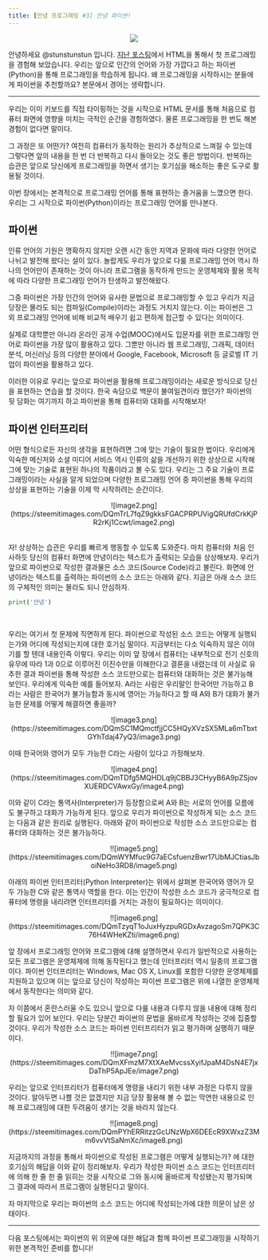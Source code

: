 ```yaml
---
title: [안녕 프로그래밍 #3] 안녕 파이썬!
---
```


<center>
<img src='https://carpedm20.github.io/140min-python/img/python.png' />
</center>

안녕하세요 @stunstunstun 입니다. [지난 포스팅](https://steemit.com/kr/@stunstunstun/2-html)에서 HTML을 통해서 첫 프로그래밍을 경험해 보았습니다. 우리는 앞으로 인간의 언어와 가장 가깝다고 하는 파이썬(Python)을 통해 프로그래밍을 학습하게 됩니다.  왜 프로그래밍을 시작하시는 분들에게 파이썬을 추천할까요? 본문에서 경어는 생략합니다.

---

우리는 이미 키보드를 직접 타이핑하는 것을 시작으로 HTML 문서를 통해 처음으로 컴퓨터 화면에 영향을 미치는 극적인 순간을 경험하였다. 물론 프로그래밍을 한 번도 해본 경험이 없다면 말이다.  

그 과정은 또 어떤가? 여전히 컴퓨터가 동작하는 원리가 추상적으로 느껴질 수 있는데 그렇다면 앞의 내용을 한 번 더 반복하고 다시 돌아오는 것도 좋은 방법이다. 반복하는 습관은 앞으로 당신에게 프로그래밍을 하면서 생기는 호기심을 해소하는 좋은 도구로 활용될 것이다.

이번 장에서는 본격적으로 프로그래밍 언어를 통해 표현하는 즐거움을 느꼈으면 한다. 우리는 그 시작으로 파이썬(Python)이라는 프로그래밍 언어를 만나본다.


## 파이썬
인류 언어의 기원은 명확하지 않지만 오랜 시간 동안 지역과 문화에 따라 다양한 언어로 나뉘고 발전해 왔다는 설이 있다. 놀랍게도 우리가 앞으로 다룰 프로그래밍 언어 역시 하나의 언어만이 존재하는 것이 아니라 프로그램을 동작하게 만드는 운영체제와 활용 목적에 따라 다양한 프로그래밍 언어가 탄생하고 발전해왔다.   

그중 파이썬은 가장 인간의 언어와 유사한 문법으로 프로그래밍할 수 있고 우리가 지금 당장은 몰라도 되는 컴파일(Compile)이라는 과정도 거치지 않는다. 이는 파이썬은 그 외 프로그래밍 언어에 비해 비교적 배우기 쉽고 편하게 접근할 수 있다는 의미이다. 

실제로 대학뿐만 아니라 온라인 공개 수업(MOOC)에서도 입문자를 위한 프로그래밍 언어로 파이썬을 가장 많이 활용하고 있다. 그뿐만 아니라 웹 프로그래밍, 그래픽, 데이터 분석, 머신러닝 등의 다양한 분야에서 Google, Facebook, Microsoft 등 글로벌 IT 기업이 파이썬을 활용하고 있다. 

이러한 이유로 우리는 앞으로 파이썬을 활용해 프로그래밍이라는 새로운 방식으로 당신을 표현하는 연습을 할 것이다. 한국 속담으로 백문이 불여일견이라 했던가? 파이썬의 뒷 담화는 여기까지 하고 파이썬을 통해 컴퓨터와 대화를 시작해보자!

## 파이썬 인터프리터
어떤 형식으로든 자신의 생각을 표현하려면 그에 맞는 기술이 필요한 법이다. 우리에게 익숙한 메신저와 소셜 미디어 서비스 역시 인류의 삶을 개선하기 위한 상상으로 시작해 그에 맞는 기술로 표현된 하나의 작품이라고 볼 수도 있다. 우리는 그 주요 기술이 프로그래밍이라는 사실을 알게 되었으며 다양한 프로그래밍 언어 중 파이썬을 통해 우리의 상상을 표현하는 기술을 이제 막 시작하려는 순간이다.

<center>
![image2.png](https://steemitimages.com/DQmTrL7fqZ9gkksFGACPRPUVigQRUfdCrkKjPR2rKj1Ccwt/image2.png)
</center>
<br/>

자! 상상하는 습관은 우리를 빠르게 행동할 수 있도록 도와준다. 마치 컴퓨터와 처음 인사하듯 당신의 컴퓨터 화면에 안녕이라는 텍스트가 출력되는 모습을 상상해보자. 우리가 앞으로 파이썬으로 작성한 결과물은 소스 코드(Source Code)라고 불린다. 화면에 안녕이라는 텍스트를 출력하는 파이썬의 소스 코드는 아래와 같다. 지금은 아래 소스 코드의 구체적인 의미는 몰라도 되니 안심하자.

```python
print('안녕')
```
<br/>

우리는 여기서 첫 문제에 직면하게 된다. 파이썬으로 작성된 소스 코드는 어떻게 실행되는가와 어디에 작성되는지에 대한 호기심 말이다. 지금부터는 다소 익숙하지 않은 이야기를 할 텐데 내용인즉 이렇다. 우리는 이미 앞 장에서 컴퓨터는 내부적으로 전기 신호의 유무에 따라 1과 0으로 이루어진 이진수만을 이해한다고 결론을 내렸는데 이 사실로 유추한 결과 파이썬을 통해 작성한 소스 코드만으로는 컴퓨터와 대화하는 것은 불가능해 보인다. 우리에게 익숙한 예를 들어보자. A라는 사람은 우리말인 한국어만 가능하고 B라는 사람은 한국어가 불가능함과 동시에 영어는 가능하다고 할 때 A와 B가 대화가 불가능한 문제를 어떻게 해결하면 좋을까?

<center>![image3.png](https://steemitimages.com/DQmSC1MQmctfjjCC5HQyXVzSX5MLa6mTbxtGYhTdaj47yQ3/image3.png)</center>

이때 한국어와 영어가 모두 가능한 C라는 사람이 있다고 가정해보자.

<center>![image4.png](https://steemitimages.com/DQmTDfg5MQHDLq9jCBBJ3CHyyB6A9pZSjovXUERDCVAwxGy/image4.png)</center>

이와 같이 C라는 통역사(Interpreter)가 등장함으로써 A와 B는 서로의 언어를 모름에도 불구하고 대화가 가능하게 된다. 앞으로 우리가 파이썬으로 작성하게 되는 소스 코드는 다음과 같은 원리로 실행된다. 아래와 같이 파이썬으로 작성한 소스 코드만으로는 컴퓨터와 대화하는 것은 불가능하다.

<center>!![image5.png](https://steemitimages.com/DQmWYMfuc9G7aECsfuenzBwr17UbMJCtiasJboiNeHo3RD8/image5.png)</center>

아래의 파이썬 인터프리터(Python Interpreter)는 위에서 살펴본 한국어와 영어가 모두 가능한 C와 같은 통역사 역할을 한다. 이는 인간이 작성한 소스 코드가 궁극적으로 컴퓨터에 명령을 내리려면 인터프리터를 거치는 과정이 필요하다는 의미이다.

<center>!![image6.png](https://steemitimages.com/DQmTzyqT1oJuxHyzpuRGDxAvzagoSm7QPK3C76H4WHeKZti/image6.png)</center>

앞 장에서 프로그래밍 언어와 프로그램에 대해 설명하면서 우리가 일반적으로 사용하는 모든 프로그램은 운영체제에 의해 동작된다고 했는데 인터프리터 역시 일종의 프로그램이다. 파이썬 인터프리터는 Windows, Mac OS X, Linux를 포함한 다양한 운영체제를 지원하고 있으며 이는 앞으로 당신이 작성하는 파이썬 프로그램은 위에 나열한 운영체제에서 동작한다는 의미와 같다.


자 이쯤에서 혼란스러울 수도 있으니 앞으로 다룰 내용과 다루지 않을 내용에 대해 정리할 필요가 있어 보인다. 우리는 당분간 파이썬의 문법을 올바르게 작성하는 것에 집중할 것이다. 우리가 작성한 소스 코드는 파이썬 인터프리터가 읽고 평가하며 실행하기 때문이다.

<center>!![image7.png](https://steemitimages.com/DQmXFmzM7XtXAeMvcssXyifJpaM4DsN4E7jxDaThP5ApJEe/image7.png)</center>

우리는 앞으로 인터프리터가 컴퓨터에게 명령을 내리기 위한 내부 과정은 다루지 않을 것이다. 알아두면 나쁠 것은 없겠지만 지금 당장 활용해 볼 수 없는 막연한 내용으로 인해 프로그래밍에 대한 두려움이 생기는 것을 바라지 않는다.

<center>!![image8.png](https://steemitimages.com/DQmPYhERRitzzGcUNzWpX6DEEcR9XWxzZ3Mm6vvVtSaNmXc/image8.png)</center>

지금까지의 과정을 통해서 파이썬으로 작성된 프로그램은 어떻게 실행되는가? 에 대한 호기심의 해답을 이와 같이 정리해보자. 우리가 작성한 파이썬 소스 코드는 인터프리터에 의해 한 줄 한 줄 읽히는 것을 시작으로 그와 동시에 올바르게 작성됐는지 평가되며 그 결과에 따라서 프로그램이 실행된다고 말이다.

자 마지막으로 우리는 파이썬의 소스 코드는 어디에 작성되는가에 대한 의문이 남은 상태이다.

---

다음 포스팅에서는 파이썬의 위 의문에 대한 해답과 함께 파이썬 프로그래밍을 시작하기위한 본격적인 준비를 합니다!




